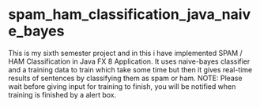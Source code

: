 # spam_ham_classification_java_naive_bayes
This is my sixth semester project and in this i have implemented SPAM / HAM Classification in Java FX 8 Application. It uses naive-bayes classifier and a training data to train which take some time but then it gives real-time results of sentences by classifying them as spam or ham. 
NOTE: Please wait before giving input for training to finish, you will be notified when training is finished by a alert box.
